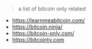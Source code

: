 > a list of bitcoin only related

- https://learnmeabitcoin.com/
- https://bitcoin.ninja/
- https://bitcoin-only.com/
- https://bitcointv.com
